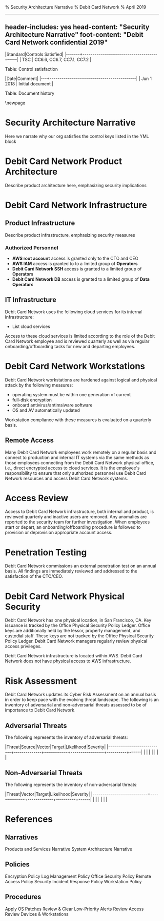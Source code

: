 % Security Architecture Narrative
% Debit Card Network
% April 2019

---
header-includes: yes
head-content: "Security Architecture Narrative"
foot-content: "Debit Card Network confidential 2019"
---

|Standard|Controls Satisfied|
|-------+--------------------------------------------|
| TSC | CC6.6, CC6.7, CC7.1, CC7.2 |

Table: Control satisfaction


|Date|Comment|
|---+--------------------------------------------|
| Jun 1 2018 | Initial document |

Table: Document history


\newpage


# Security Architecture Narrative

Here we narrate why our org satisfies the control keys listed in the YML block

# Debit Card Network Product Architecture

Describe product architecture here, emphasizing security implications

# Debit Card Network Infrastructure

## Product Infrastructure

Describe product infrastructure, emphasizing security measures

### Authorized Personnel

- **AWS root account** access is granted only to the CTO and CEO
- **AWS IAM** access is granted to to a limited group of **Operators**
- **Debit Card Network SSH** access is granted to a limited group of **Operators**
- **Debit Card Network DB** access is granted to a limited group of **Data Operators**

## IT Infrastructure

Debit Card Network uses the following cloud services for its internal infrastructure:

- List cloud services

Access to these cloud services is limited according to the role of the Debit Card Network employee and is reviewed quarterly as well as via regular onboarding/offboarding tasks for new and departing employees.

# Debit Card Network Workstations

Debit Card Network workstations are hardened against logical and physical attack by the following measures:

- operating system must be within one generation of current
- full-disk encryption
- onboard antivirus/antimalware software
- OS and AV automatically updated

Workstation compliance with these measures is evaluated on a quarterly basis.

## Remote Access

Many Debit Card Network employees work remotely on a regular basis and connect to production and internal IT systems via the same methods as those employees connecting from the Debit Card Network physical office, i.e., direct encrypted access to cloud services. It is the employee's responsibility to ensure that only authorized personnel use Debit Card Network resources and access Debit Card Network systems.

# Access Review

Access to Debit Card Network infrastructure, both internal and product, is reviewed quarterly and inactive users are removed. Any anomalies are reported to the security team for further investigation. When employees start or depart, an onboarding/offboarding procedure is followed to provision or deprovision appropriate account access.

# Penetration Testing

Debit Card Network commissions an external penetration test on an annual basis. All findings are immediately reviewed and addressed to the satisfaction of the CTO/CEO.

# Debit Card Network Physical Security

Debit Card Network has one physical location, in San Francisco, CA. Key issuance is tracked by the Office Physical Security Policy Ledger. Office keys are additionally held by the lessor, property management, and custodial staff. These keys are not tracked by the Office Physical Security Policy Ledger. Debit Card Network managers regularly review physical access privileges.

Debit Card Network infrastructure is located within AWS. Debit Card Network does not have physical access to AWS infrastructure.

# Risk Assessment

Debit Card Network updates its Cyber Risk Assessment on an annual basis in order to keep pace with the evolving threat landscape. The following is an inventory of adversarial and non-adversarial threats assessed to be of importance to Debit Card Network.

## Adversarial Threats

The following represents the inventory of adversarial threats:

|Threat|Source|Vector|Target|Likelihood|Severity|
|----------------------------+--------------+------------+-----------------+----------+------|
| | | | | | |

## Non-Adversarial Threats

The following represents the inventory of non-adversarial threats:

|Threat|Vector|Target|Likelihood|Severity|
|----------------------------+--------------+-------------+----------+------|
| | | | | |

# References

## Narratives

Products and Services Narrative
System Architecture Narrative

## Policies

Encryption Policy
Log Management Policy
Office Security Policy
Remote Access Policy
Security Incident Response Policy
Workstation Policy

## Procedures

Apply OS Patches
Review & Clear Low-Priority Alerts
Review Access
Review Devices & Workstations


